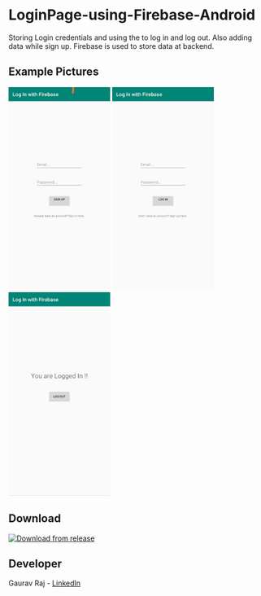 # LoginPage-using-Firebase-Android
Storing Login credentials and using the to log in and log out.
Also adding data while sign up.
Firebase is used to store data at backend.
 
## Example Pictures
<div>
 <img src='Examples/signup.jpg' width='200' height='400'>
 <img src='Examples/login.jpg' width='200' height='400'>
 <img src='Examples/logout.jpg' width='200' height='400'>
</div>


## Download
<a href='https://github.com/gauravraj0510/LoginPage-using-Firebase-Android/releases/download/FirebaseLoginSinup/LoginSignupFirebase_v1.apk'>
<img alt='Download from release' src='https://www.inspirefm.org/wp-content/uploads/button-apk.png' width=200>
</a>

## Developer
Gaurav Raj - [LinkedIn](https://www.linkedin.com/in/gaurav-raj-5893b0195/)
